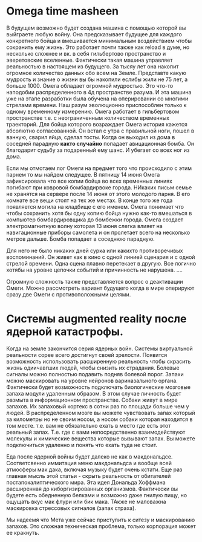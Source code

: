 # Omega time masheen
В будущем возможно будет создана машина с помощью которой вы выйграете любую войну.
Она предсказывает будущее для каждого конкретного бойца и вмешивается минимальным воздействием чтобы сохранить ему жизнь.
Это работает почти также как reload в думе, но несколько сложнее и вк. в себя гильбертово пространство и эверетовские вселенные.
Фактически такая машина управляет реальностью в настоящем из будущего.
За тысяу лет она накопит огромное количество данных обо всем на Земле.
Представте какую мудрость и знание о жизни вы бы накопили еслибы жили не 75 лет, а больше 1000.
Омега обладает огромной мудростью. Это что-то наподобии распределенного в 4д пространстве разума.
И эта машина уже на этапе разработки была обучена на оперировании со многими стрелами времени.
Наш разум эволюционно приспособлен только к одному временному измерению.
Омега работает в гильбертовом пространстве т.е. с неограниченным количеством временных траекторий.
Для бойца которого возраждает Омега история кажется абсолютно согласованной.
Он встал с утра с правильной ноги, пошел в ванную, сварил яйца, сделал тосты.
Когда он выходил из дома в соседней парадную <b>както случайно</b> попадает авицационная бомба.
Он благодарит судьбу за подаренный ему шанс. И убегает со всех ног из дома.

Если мы отмотаем лог Омеги на предмет того что происходило с этим парнем то мы найдем следущее.
В пятницу 14 июня Омега зафиксировала что все копии бойца во всех временных линиях погибают при ковровой бомбардирвоке города.
НИкаких письм семье не хранятся на сервере после 14 июня от этого молодого парня. 
В его комнате все вещи стоят на тех же местах. В конце того же года появляется могила на кладбище с его именем.
Омега понимает что чтобы сохранить хотя бы одну копию бойца нужно как-то вмешаться в компьютер бомбардировщика до бомбежки города.
Омега создает электромагнитную волну которая 13 июня слегка влияет на навигационные приборы самолета и он пролетает всего на несколько метров дальше.
Бомба попадает в соседнюю парадную.

Для него не было никаких дней сурка или какихто противоречивых воспоминаний.
Он живет как в кино с одной линией сценария и с одной стрелой времени.
Одна сцена плавно перетекает в другую. Все логично хотябы на уровне цепочки событий и причинность не нарушена.
....

Огромную сложность также представляется вопрос о деактивации Омеги.
Можно рассмотреть вариант будущего когда в мире оперируют сразу две Омеги с противоположными целями.

# Системы augmented reality после ядерной катастрофы.
Когда на земле закончится серия ядерных войн. 
Системы виртуальной реальности сорее всего достигнут своей зрелости.
Появится возможность использовать расширенную реальность чтобы скрасить жизнь одиичавгших людей, чтобы снизить их страдания.
Болевые сигналы можно полностью подавить подняв болевой порог.
Запахи можно маскировать на уровне нейронов вариназального органа.
Фактически будет возможность подключать биологические мозговые запаха модули удаленным образом.
В этом случае личность будет размыта в информационном пространстве. 
Собаки живут в мире запахов. Их запаховый кортекс в сотни раз по площади больше чем у людей.
В распределенном мозге вы можете чувствовать запах который за километры но не своим носом,
а носом собаки которая находится в том месте. т.е. вам не обязательно ехать в место где есть этот реальный запах.
Т.е. где с вами непосредственно взаимодействуют молекулы и химические вещества которые вызывают запах.
Вы можете подключиться удаленно и понять что ехать туда не стоит.

Еда после ядерной войны будет далеко не как в макдональдсе.
Соответсвенно иммитация меню макдональдса и вообще всей атмосферы мак дака, включая музыку будет очень кстати.
Еще раз главная мысль этой статьи - скрыть реальность от обитателей постапокалиптического мира.
Эта идея Дональда Хоффмана расширенная до киборгизированных организмов.
Фактически вы будете есть обедненную белками и возможно даже гнилую пищу, но ощущать вкус мак флури или бик мака.
ТАкже не маловажна маскировка стрессовых сигналов (запах страха). 

Мы надеемя что Мета уже сейчас приступить к ситезу и маскированию запахов. 
Это сложная техническая проблема, только корпорация может ее кракнуть.

